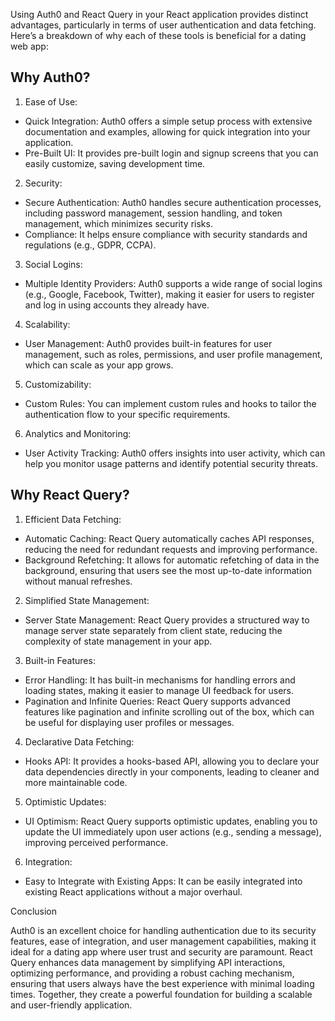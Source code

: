 Using Auth0 and React Query in your React application provides distinct advantages, particularly in terms of user authentication and data fetching. Here’s a breakdown of why each of these tools is beneficial for a dating web app:

## Why Auth0?

1. Ease of Use:

- Quick Integration: Auth0 offers a simple setup process with extensive documentation and examples, allowing for quick integration into your application.
- Pre-Built UI: It provides pre-built login and signup screens that you can easily customize, saving development time.

2. Security:

- Secure Authentication: Auth0 handles secure authentication processes, including password management, session handling, and token management, which minimizes security risks.
- Compliance: It helps ensure compliance with security standards and regulations (e.g., GDPR, CCPA).

3. Social Logins:

- Multiple Identity Providers: Auth0 supports a wide range of social logins (e.g., Google, Facebook, Twitter), making it easier for users to register and log in using accounts they already have.

4. Scalability:

- User Management: Auth0 provides built-in features for user management, such as roles, permissions, and user profile management, which can scale as your app grows.

5. Customizability:

- Custom Rules: You can implement custom rules and hooks to tailor the authentication flow to your specific requirements.

6. Analytics and Monitoring:

- User Activity Tracking: Auth0 offers insights into user activity, which can help you monitor usage patterns and identify potential security threats.


## Why React Query?

1. Efficient Data Fetching:

- Automatic Caching: React Query automatically caches API responses, reducing the need for redundant requests and improving performance.
- Background Refetching: It allows for automatic refetching of data in the background, ensuring that users see the most up-to-date information without manual refreshes.

2. Simplified State Management:

- Server State Management: React Query provides a structured way to manage server state separately from client state, reducing the complexity of state management in your app.

3. Built-in Features:

- Error Handling: It has built-in mechanisms for handling errors and loading states, making it easier to manage UI feedback for users.
- Pagination and Infinite Queries: React Query supports advanced features like pagination and infinite scrolling out of the box, which can be useful for displaying user profiles or messages.

4. Declarative Data Fetching:

- Hooks API: It provides a hooks-based API, allowing you to declare your data dependencies directly in your components, leading to cleaner and more maintainable code.

5. Optimistic Updates:

- UI Optimism: React Query supports optimistic updates, enabling you to update the UI immediately upon user actions (e.g., sending a message), improving perceived performance.

6. Integration:

- Easy to Integrate with Existing Apps: It can be easily integrated into existing React applications without a major overhaul.

Conclusion

Auth0 is an excellent choice for handling authentication due to its security features, ease of integration, and user management capabilities, making it ideal for a dating app where user trust and security are paramount. React Query enhances data management by simplifying API interactions, optimizing performance, and providing a robust caching mechanism, ensuring that users always have the best experience with minimal loading times. Together, they create a powerful foundation for building a scalable and user-friendly application.
